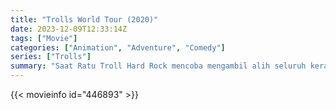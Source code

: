 ```yaml
---
title: "Trolls World Tour (2020)"
date: 2023-12-09T12:33:14Z
tags: ["Movie"]
categories: ["Animation", "Adventure", "Comedy"]
series: ["Trolls"]
summary: "Saat Ratu Troll Hard Rock mencoba mengambil alih seluruh kerajaan Troll, Ratu Poppy dan teman-temannya mencoba berbagai cara untuk menyelamatkan semua Troll."
---
```


<mux-player stream-type="on-demand"
src="https://kp3d-my.sharepoint.com/personal/ryoo_kp3d_onmicrosoft_com/_layouts/15/download.aspx?share=EXVlk5MyhtxFq56I3m2cg5cBEC6_7UsarmIDLaj1XUz0_g" prefer-playback="mse" controls>

</mux-player>


{{< movieinfo id="446893" >}}

<script src="https://cdn.jsdelivr.net/npm/@mux/mux-player"></script>

 <script type="application/ld+json ">
{
"@context": "https://schema.org/",
"@type": "VideoObject",
"name": "Trolls World Tour (2020)",
"contentUrl": "https://stream.mux.com/YkLWqePZhKAkYUD1irk2UHYbsvtStdYW016rwl002VGF00.m3u8",
"thumbnailUrl": "https://www.themoviedb.org/t/p/original/nHE2VcSsCxhoG6SrBpDzmZoOmcx.jpg?width=314&fit_mode=preserve&time=25",
"uploadDate": "2023-12-09T12:33:14Z",
}

</script>